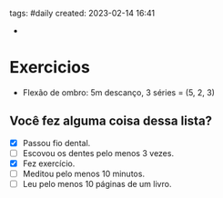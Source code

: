 tags: #daily 
created: 2023-02-14 16:41

- 

# Exercicios
- Flexão de ombro: 5m descanço, 3 séries = (5, 2, 3)

## Você fez alguma coisa dessa lista?
- [x] Passou fio dental.
- [ ] Escovou os dentes pelo menos 3 vezes.
- [x] Fez exercício.
- [ ] Meditou pelo menos 10 minutos.
- [ ] Leu pelo menos 10 páginas de um livro.